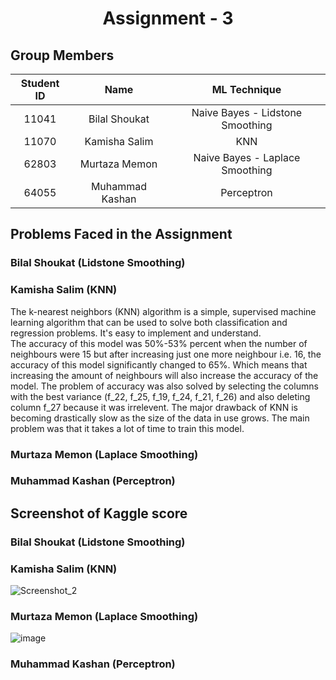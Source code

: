 <h1 align="center">Assignment - 3</h1>

## Group Members
| Student ID | Name | ML Technique |
| :---: | :---:  | :---:  |
| 11041 | Bilal Shoukat | Naive Bayes - Lidstone Smoothing
| 11070 | Kamisha Salim | KNN |
| 62803 | Murtaza Memon | Naive Bayes - Laplace Smoothing |
| 64055 | Muhammad Kashan | Perceptron

## Problems Faced in the Assignment
### Bilal Shoukat (Lidstone Smoothing)


### Kamisha Salim (KNN)
The k-nearest neighbors (KNN) algorithm is a simple, supervised machine learning algorithm that can be used to solve both classification and regression problems. It's easy to implement and understand. </br>
The accuracy of this model was 50%-53% percent when the number of neighbours were 15 but after increasing just one more neighbour i.e. 16, the accuracy of this model significantly changed to 65%. Which means that increasing the amount of neighbours will also increase the accuracy of the model. The problem of accuracy was also solved by selecting the columns with the best variance (f_22, f_25, f_19, f_24, f_21, f_26) and also deleting column f_27 because it was irrelevent. The major drawback of KNN is becoming drastically slow as the size of the data in use grows. The main problem was that it takes a lot of time to train this model.

### Murtaza Memon (Laplace Smoothing)


### Muhammad Kashan (Perceptron)


## Screenshot of Kaggle score
### Bilal Shoukat (Lidstone Smoothing)

### Kamisha Salim (KNN)
![Screenshot_2](https://user-images.githubusercontent.com/99355356/169399555-9586bd8b-8ab4-430e-8e04-31f3f1ed060c.png)

### Murtaza Memon (Laplace Smoothing)
![image](https://user-images.githubusercontent.com/41837489/169521266-3fe56c3d-333e-4e9f-96dc-198394a08559.png)

### Muhammad Kashan (Perceptron)
